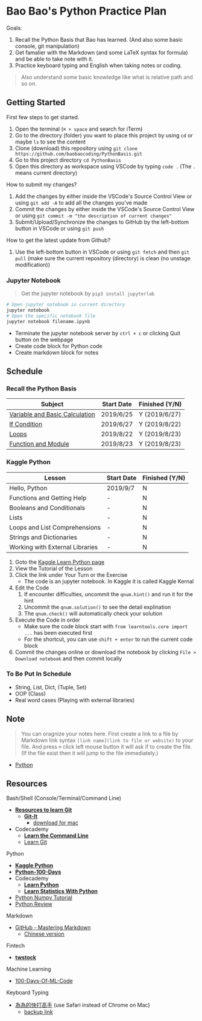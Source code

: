 # Bao Bao's Python Practice Plan

Goals:

1. Recall the Python Basis that Bao has learned. (And also some basic console, git manipulation)
2. Get famalier with the Markdown (and some LaTeX syntax for formula) and be able to take note with it.
3. Practice keyboard typing and English when taking notes or coding.

> Also understand some basic knowledge like what is relative path and so on.

## Getting Started

First few steps to get started.

1. Open the terminal (`⌘ + space` and search for iTerm)
2. Go to the directory (folder) you want to place this project by using `cd` or maybe `ls` to see the content
3. Clone (download) this repository using `git clone https://github.com/baobaocoding/PythonBasis.git`
4. Go to this project directory `cd PythonBasis`
5. Open this directory as workspace using VSCode by typing `code .` (The `.` means current directory)

How to submit my changes?

1. Add the changes by either inside the VSCode's Source Control View or using `git add -A` to add all the changes you've made
2. Commit the changes by either inside the VSCode's Source Control View or using `git commit -m "the description of current changes"`
3. Submit/Upload/Synchronize the changes to GitHub by the left-bottom button in VSCode or using `git push`

How to get the latest update from Github?

1. Use the left-bottom button in VSCode or using `git fetch` and then `git pull` (make sure the current repository (directory) is clean (no unstage modification))

### Jupyter Notebook

> Get the jupyter notebook by `pip3 install jupyterlab`

```sh
# Open jupyter notebook in current directory
jupyter notebook
# Open the specific notebook file
jupyter notebook filename.ipynb
```

* Terminate the jupyter notebook server by `ctrl + c` or clicking Quit button on the webpage
* Create code block for Python code
* Create markdown block for notes

## Schedule

### Recall the Python Basis

| Subject                                          | Start Date | Finished (Y/N) |
| ------------------------------------------------ | ---------- | -------------- |
| [Variable and Basic Calculation](Python/VarCalc) | 2019/6/25  | Y (2019/6/27)  |
| [If Condition](Python/IfCondition)               | 2019/6/27  | Y (2019/8/22)  |
| [Loops](Python/Loop)                             | 2019/8/22  | Y (2019/8/23)  |
| [Function and Module](FunctionModule)            | 2019/8/23  | Y (2019/8/23)  |

### Kaggle Python

| Lesson                          | Start Date | Finished (Y/N) |
| ------------------------------- | ---------- | -------------- |
| Hello, Python                   | 2019/9/7   | N              |
| Functions and Getting Help      | -          | N              |
| Booleans and Conditionals       | -          | N              |
| Lists                           | -          | N              |
| Loops and List Comprehensions   | -          | N              |
| Strings and Dictionaries        | -          | N              |
| Working with External Libraries | -          | N              |

1. Goto the [Kaggle Learn Python page](https://www.kaggle.com/learn/python)
2. View the Tutorial of the Lesson
3. Click the link under Your Turn or the Exercise
   * The code is an jupyter notebook. In Kaggle it is called Kaggle Kernal
4. Edit the Code
   1. If encounter difficulties, uncommit the `qnum.hint()` and run it for the hint
   2. Uncommit the `qnum.solution()` to see the detail explination
   3. The `qnum.check()` will automatically check your solution
5. Execute the Code in order
   * Make sure the code block start with `from learntools.core import ...` has been executed first
   * For the shortcut, you can use `shift + enter` to run the current code block
6. Commit the changes online or download the notebook by clicking `File > Download notebook` and then commit locally

### To Be Put In Schedule

* String, List, Dict, (Tuple, Set)
* OOP (Class)
* Real word cases (Playing with external libraries)

## Note

> You can oragnize your notes here. First create a link to a file by Markdown link syntax `[link name](link to file or website)` to your file. And press `⌘` click left mouse button it will ask if to create the file. (If the file exist then it will jump to the file immediately.)

* [Python](Notes/Python.md)

## Resources

Bash/Shell (Console/Terminal/Command Line)

* [**Resources to learn Git**](https://try.github.io/)
  * [**Git-It**](https://github.com/jlord/git-it-electron#what-to-install)
    * [download for mac](https://github.com/jlord/git-it-electron/releases/download/4.4.0/Git-it-Mac-x64.zip)
* Codecademy
  * [**Learn the Command Line**](https://www.codecademy.com/learn/learn-the-command-line)
  * [Learn Git](https://www.codecademy.com/learn/learn-git)

Python

* [**Kaggle Python**](https://www.kaggle.com/learn/python)
* [**Python-100-Days**](https://github.com/jackfrued/Python-100-Days)
* Codecademy
  * [**Learn Python**](https://www.codecademy.com/learn/learn-python)
  * [**Learn Statistics With Python**](https://www.codecademy.com/learn/learn-statistics-with-python)
* [Python Numpy Tutorial](https://cs231n.github.io/python-numpy-tutorial/)
* [Python Review](http://web.stanford.edu/class/cs224n/readings/python-review.pdf)

Markdown

* [GitHub - Mastering Markdown](https://guides.github.com/features/mastering-markdown/)
  * [Chinese version](https://gist.github.com/billy3321/1001749662c370887c63bb30f26c9e6e)

Fintech

* [**twstock**](https://github.com/mlouielu/twstock)

Machine Learning

* [100-Days-Of-ML-Code](https://github.com/MLEveryday/100-Days-Of-ML-Code)

Keyboard Typing

* [為為的快打高手](http://www.kiec.kh.edu.tw/typing/index.asp) (use Safari instead of Chrome on Mac)
  * [backup link](http://www.jnps.tp.edu.tw/type/)
